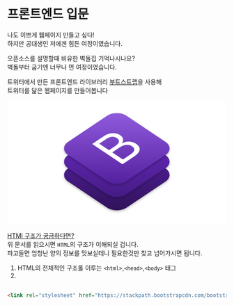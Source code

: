 # 프론트엔드 입문

나도 이쁘게 웹페이지 만들고 싶다!  
하지만 공대생인 저에겐 힘든 여정이였습니다.

오픈소스를 설명할때 비유한 벽돌집 기억나시나요?  
벽돌부터 굽기엔 너무나 먼 여정이였습니다.  

트위터에서 만든 프론트엔드 라이브러리 [부트스트랩](https://getbootstrap.com/)을 사용해  
트위터를 닮은 웹페이지를 만들어봅니다

![img/bootstrap.png](img/bootstrap.png)


[HTMl 구조가 궁금하다면?](http://tcpschool.com/html/html_intro_basicStructure)  
위 문서를 읽으시면 `HTML`의 구조가 이해되실 겁니다.  
파고들면 엄청난 양의 정보를 맛보실테니 필요한것만 찾고 넘어가시면 됩니다.  
1. HTML의 전체적인 구조롤 이루는 `<html>`,`<head>`,`<body>` 태그 
2. 

```html

```


```html
<link rel="stylesheet" href="https://stackpath.bootstrapcdn.com/bootstrap/4.3.1/css/bootstrap.min.css" integrity="sha384-ggOyR0iXCbMQv3Xipma34MD+dH/1fQ784/j6cY/iJTQUOhcWr7x9JvoRxT2MZw1T" crossorigin="anonymous">
```